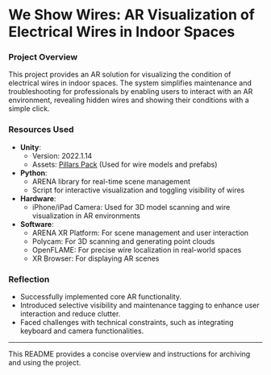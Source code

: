 # We Show Wires: AR Visualization of Electrical Wires in Indoor Spaces

### Project Overview
This project provides an AR solution for visualizing the condition of electrical wires in indoor spaces. The system simplifies maintenance and troubleshooting for professionals by enabling users to interact with an AR environment, revealing hidden wires and showing their conditions with a simple click.

### Resources Used
- **Unity**:
  - Version: 2022.1.14
  - Assets: [Pillars Pack](https://assetstore.unity.com/packages/pillars-pack) (Used for wire models and prefabs)
- **Python**:
  - ARENA library for real-time scene management
  - Script for interactive visualization and toggling visibility of wires
- **Hardware**:
  - iPhone/iPad Camera: Used for 3D model scanning and wire visualization in AR environments
- **Software**:
  - ARENA XR Platform: For scene management and user interaction
  - Polycam: For 3D scanning and generating point clouds
  - OpenFLAME: For precise wire localization in real-world spaces
  - XR Browser: For displaying AR scenes

### Reflection
- Successfully implemented core AR functionality.
- Introduced selective visibility and maintenance tagging to enhance user interaction and reduce clutter.
- Faced challenges with technical constraints, such as integrating keyboard and camera functionalities.

---

This README provides a concise overview and instructions for archiving and using the project.
